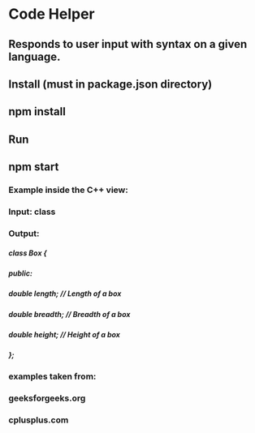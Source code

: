 # Code Helper
## Responds to user input with syntax on a given language.

## Install (must in package.json directory)
## npm install 

## Run 
## npm start

### Example inside the C++ view: 
### Input: class 
### Output:

#####	class Box { 
#####   	public:  
#####			double length; // Length of a box  
#####  			double breadth; // Breadth of a box  
#####  			double height; // Height of a box  
#####	};  
  
### examples taken from: 
### geeksforgeeks.org
### cplusplus.com